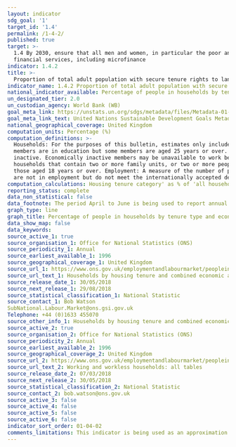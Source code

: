 ```yaml
---
layout: indicator
sdg_goal: '1'
target_id: '1.4'
permalink: /1-4-2/
published: true
target: >-
  1.4 By 2030, ensure that all men and women, in particular the poor and the vulnerable, have equal rights to economic resources, as well as access to basic services, ownership and control over land and other forms of property, inheritance, natural resources, appropriate new technology and
  financial services, including microfinance
indicator: 1.4.2
title: >-
  Proportion of total adult population with secure tenure rights to land, with legally recognized documentation and who perceive their rights to land as secure, by sex and by type of tenure
indicator_name: 1.4.2 Proportion of total adult population with secure tenure rights to land, with legally recognized documentation and who perceive their rights to land as secure, by sex and by type of tenure
national_indicator_available: Percentage of people in households by tenure type and economic activity
un_designated_tier: 2.0
un_custodian_agency: World Bank (WB)
goal_meta_link: https://unstats.un.org/sdgs/metadata/files/Metadata-01-04-02.pdf
goal_meta_link_text: United Nations Sustainable Development Goals Metadata (PDF 4.0 MB)
national_geographical_coverage: United Kingdom
computation_units: Percentage (%)
computation_definitions: >-
  Households: For the purposes of this bulletin, estimates only include those households where at least one person is aged 16 to 64 years. Student households: Households where all adults are aged 16 to 24 years and in full-time education. The definition excludes households where all
  members are in education but some members are aged 25 years or over. Working households: Households where all members aged 16 years or over are employed. Workless households: Households where no-one aged 16 years or over is in employment. These members may be unemployed or economically
  inactive. Economically inactive members may be unavailable to work because of family commitments, retirement or study, or unable to work through sickness or disability. Mixed households: Households that contain both working and workless members. Other household types: This refers to
  households that contain two or more family units, or two or more people belonging to separate family units. Lone-parent households: This refers to households that contain at least one dependent child under the age of 19 years. There may be other non-dependent children present, that is,
  those aged 18 years or over. Employment: A measure of the number of people in work. Unemployment: A measure of people without a job who have been actively seeking work within the last four weeks and are available to start work within the next two weeks. Economically inactive: People who
  are not in employment but do not meet the internationally accepted definition of unemployment because they have not been seeking work within the last four weeks and/or they are unable to start work within the next two weeks.
computation_calculations: Housing tenure category' as % of 'all households' = (number of households in ownership category X / all households) * 100  OR 'Economic activity' as % of 'housing tenure category' = (number of households in ownership category X / 100) * % of all households
reporting_status: complete
data_non_statistical: false
data_footnote: The period April to June is being used to report annual data. The date on the X axis is the year at the start of the period
graph_type: line
graph_title: Percentage of people in households by tenure type and economic activity
data_show_map: false
data_keywords:  
source_active_1: true
source_organisation_1: Office for National Statistics (ONS)
source_periodicity_1: Annual
source_earliest_available_1: 1996
source_geographical_coverage_1: United Kingdom
source_url_1: https://www.ons.gov.uk/employmentandlabourmarket/peopleinwork/employmentandemployeetypes/datasets/workingandworklesshouseholdstabledhouseholdsbyhousingtenureandcombinedeconomicactivitystatusofhouseholdmembers
source_url_text_1: Households by housing tenure and combined economic activity status of household members (Table D)
source_release_date_1: 30/05/2018
source_next_release_1: 29/08/2018
source_statistical_classification_1: National Statistic
source_contact_1: Bob Watson 
SubNational.Labour.Market@ons.gsi.gov.uk 
Telephone: +44 (0)1633 455070
source_other_info_1: Households by housing tenure and combined economic activity status of household members
source_active_2: true
source_organisation_2: Office for National Statistics (ONS)
source_periodicity_2: Annual
source_earliest_available_2: 1996
source_geographical_coverage_2: United Kingdom
source_url_2: https://www.ons.gov.uk/employmentandlabourmarket/peopleinwork/employmentandemployeetypes/datasets/workingandworklesshouseholdsalltables
source_url_text_2: Working and workless households: all tables
source_release_date_2: 07/03/2018
source_next_release_2: 30/05/2018
source_statistical_classification_2: National Statistic
source_contact_2: bob.watson@ons.gov.uk
source_active_3: false
source_active_4: false
source_active_5: false
source_active_6: false
indicator_sort_order: 01-04-02
comments_limitations: This indicator is being used as an approximation of the UN SDG Indicator. Where possible, we will work to identify or develop UK data to meet the global indicator specification. This indicator has not been identified in collaboration with topic experts.
---
```

